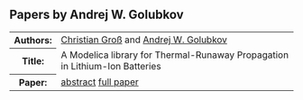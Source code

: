 ## Papers by Andrej W. Golubkov
<table>
<tr><th>Authors:</th>
<td>
<a href="/proceedings/authors/ChristianGross">Christian Groß</a> and <a href="/proceedings/authors/AndrejW.Golubkov">Andrej W. Golubkov</a></td>
</tr>
<tr><th>Title:</th>
<td>A Modelica library for Thermal-Runaway Propagation in Lithium-Ion Batteries</td>
</tr>
<tr><th>Paper:</th>
<td><a href="/abstracts/abstract_3A_4">abstract</a> <a href="/proceedings/papers/Modelica2021session3A_paper4.pdf">full paper</a></td>
</tr>
</table>
